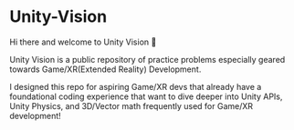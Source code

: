 # Unity-Vision
 Hi there and welcome to Unity Vision 👋
 
 Unity Vision is a public repository of practice problems especially geared towards Game/XR(Extended Reality) Development. 
 
 I designed this repo for aspiring Game/XR devs that already have a foundational coding experience that want to dive deeper into Unity APIs, Unity Physics, and 3D/Vector math frequently used for Game/XR development!
 
